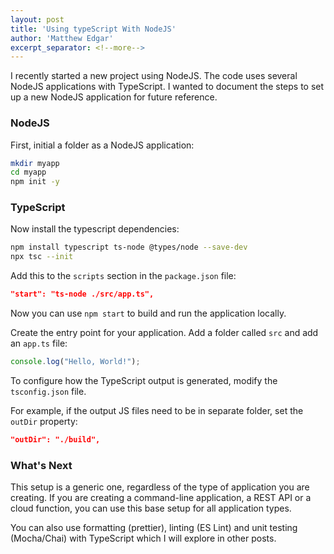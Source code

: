 ```yaml
---
layout: post
title: 'Using typeScript With NodeJS'
author: 'Matthew Edgar'
excerpt_separator: <!--more-->
---
```


I recently started a new project using NodeJS. The code uses several NodeJS applications with TypeScript. I wanted to document the steps to set up a new NodeJS application for future reference.

<!--more-->

### NodeJS

First, initial a folder as a NodeJS application:

```bash
mkdir myapp
cd myapp
npm init -y
```

### TypeScript

Now install the typescript dependencies:

```bash
npm install typescript ts-node @types/node --save-dev
npx tsc --init
```

Add this to the `scripts` section in the `package.json` file:

```json
"start": "ts-node ./src/app.ts",
```

Now you can use `npm start` to build and run the application locally.

Create the entry point for your application. Add a folder called `src` and add an `app.ts` file:

```javascript
console.log("Hello, World!");
```

To configure how the TypeScript output is generated, modify the `tsconfig.json` file. 

For example, if the output JS files need to be in separate folder, set the `outDir` property:

```json
"outDir": "./build",
```

### What's Next

This setup is a generic one, regardless of the type of application you are creating. If you are creating a command-line application, a REST API or a cloud function, you can use this base setup for all application types.

You can also use formatting (prettier), linting (ES Lint) and unit testing (Mocha/Chai) with TypeScript which I will explore in other posts.

